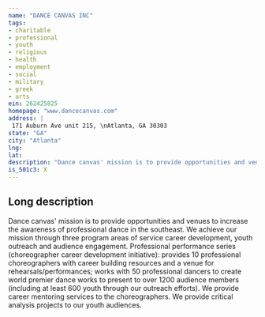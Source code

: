 ```yaml
---
name: "DANCE CANVAS INC"
tags:
- charitable
- professional
- youth
- religious
- health
- employment
- social
- military
- greek
- arts
ein: 262425825
homepage: "www.dancecanvas.com"
address: |
 171 Auburn Ave unit 215, \nAtlanta, GA 30303
state: "GA"
city: "Atlanta"
lng: 
lat: 
description: "Dance canvas' mission is to provide opportunities and venues to increase the awareness of professional dance in the southeast. We achieve our mission through three program areas of service career development, youth outreach and audience engagement. "
is_501c3: X
---
```


## Long description

Dance canvas' mission is to provide opportunities and venues to increase the awareness of professional dance in the southeast. We achieve our mission through three program areas of service career development, youth outreach and audience engagement. Professional performance series (choreographer career development initiative): provides 10 professional choreographers with career building resources and a venue for rehearsals/performances; works with 50 professional dancers to create world premier dance works to present to over 1200 audience members (including at least 600 youth through our outreach efforts). We provide career mentoring services to the choreographers. We provide critical analysis projects to our youth audiences. 

